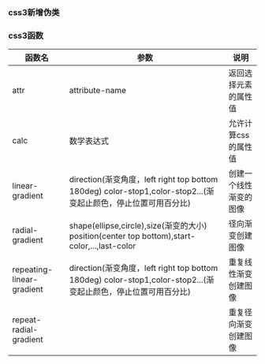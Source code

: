 ### css3新增伪类
### css3函数
函数名|参数|说明
-|-|-
attr|attribute-name|返回选择元素的属性值
calc|数学表达式|允许计算css的属性值
linear-gradient|direction(渐变角度，left right top bottom 180deg) color-stop1,color-stop2...(渐变起止颜色，停止位置可用百分比)|创建一个线性渐变的图像
radial-gradient|shape(ellipse,circle),size(渐变的大小) position(center top bottom),start-color,...,last-color |径向渐变创建图像
repeating-linear-gradient|direction(渐变角度，left right top bottom 180deg) color-stop1,color-stop2...(渐变起止颜色，停止位置可用百分比)|重复线性渐变创建图像
repeat-radial-gradient||重复径向渐变创建图像
